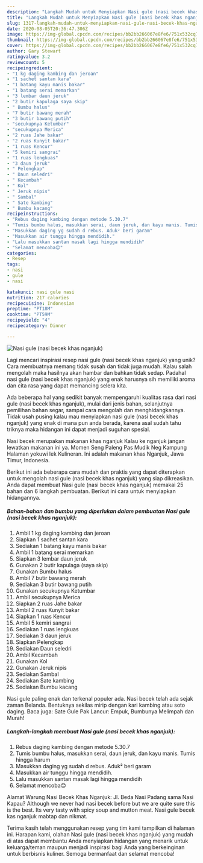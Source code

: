 ```yaml
---
description: "Langkah Mudah untuk Menyiapkan Nasi gule (nasi becek khas nganjuk) Anti Gagal"
title: "Langkah Mudah untuk Menyiapkan Nasi gule (nasi becek khas nganjuk) Anti Gagal"
slug: 1317-langkah-mudah-untuk-menyiapkan-nasi-gule-nasi-becek-khas-nganjuk-anti-gagal
date: 2020-08-05T20:36:47.306Z
image: https://img-global.cpcdn.com/recipes/bb2bb266067e8fe6/751x532cq70/nasi-gule-nasi-becek-khas-nganjuk-foto-resep-utama.jpg
thumbnail: https://img-global.cpcdn.com/recipes/bb2bb266067e8fe6/751x532cq70/nasi-gule-nasi-becek-khas-nganjuk-foto-resep-utama.jpg
cover: https://img-global.cpcdn.com/recipes/bb2bb266067e8fe6/751x532cq70/nasi-gule-nasi-becek-khas-nganjuk-foto-resep-utama.jpg
author: Gary Stewart
ratingvalue: 3.2
reviewcount: 5
recipeingredient:
- "1 kg daging kambing dan jeroan"
- "1 sachet santan kara"
- "1 batang kayu manis bakar"
- "1 batang serai memarkan"
- "3 lembar daun jeruk"
- "2 butir kapulaga saya skip"
- " Bumbu halus"
- "7 butir bawang merah"
- "3 butir bawang putih"
- "secukupnya Ketumbar"
- "secukupnya Merica"
- "2 ruas Jahe bakar"
- "2 ruas Kunyit bakar"
- "1 ruas Kencur"
- "5 kemiri sangrai"
- "1 ruas lengkuas"
- "3 daun jeruk"
- " Pelengkap"
- " Daun seledri"
- " Kecambah"
- " Kol"
- " Jeruk nipis"
- " Sambal"
- " Sate kambing"
- " Bumbu kacang"
recipeinstructions:
- "Rebus daging kambing dengan metode 5.30.7"
- "Tumis bumbu halus, masukkan serai, daun jeruk, dan kayu manis. Tumis hingga harum"
- "Masukkan daging yg sudah d rebus. Aduk² beri garam"
- "Masukkan air tunggu hingga mendidih."
- "Lalu masukkan santan masak lagi hingga mendidih"
- "Selamat mencoba😊"
categories:
- Resep
tags:
- nasi
- gule
- nasi

katakunci: nasi gule nasi 
nutrition: 217 calories
recipecuisine: Indonesian
preptime: "PT18M"
cooktime: "PT59M"
recipeyield: "4"
recipecategory: Dinner

---
```



![Nasi gule (nasi becek khas nganjuk)](https://img-global.cpcdn.com/recipes/bb2bb266067e8fe6/751x532cq70/nasi-gule-nasi-becek-khas-nganjuk-foto-resep-utama.jpg)

Lagi mencari inspirasi resep nasi gule (nasi becek khas nganjuk) yang unik? Cara membuatnya memang tidak susah dan tidak juga mudah. Kalau salah mengolah maka hasilnya akan hambar dan bahkan tidak sedap. Padahal nasi gule (nasi becek khas nganjuk) yang enak harusnya sih memiliki aroma dan cita rasa yang dapat memancing selera kita.

Ada beberapa hal yang sedikit banyak mempengaruhi kualitas rasa dari nasi gule (nasi becek khas nganjuk), mulai dari jenis bahan, selanjutnya pemilihan bahan segar, sampai cara mengolah dan menghidangkannya. Tidak usah pusing kalau mau menyiapkan nasi gule (nasi becek khas nganjuk) yang enak di mana pun anda berada, karena asal sudah tahu triknya maka hidangan ini dapat menjadi suguhan spesial.

Nasi becek merupakan makanan khas nganjuk Kalau ke nganjuk jangan lewatkan makanan ini ya. Momen Seng Paleng Pas Mudik Neg Kampung Halaman yokuwi lek Kulineran. Ini adalah makanan khas Nganjuk, Jawa Timur, Indonesia.


Berikut ini ada beberapa cara mudah dan praktis yang dapat diterapkan untuk mengolah nasi gule (nasi becek khas nganjuk) yang siap dikreasikan. Anda dapat membuat Nasi gule (nasi becek khas nganjuk) memakai 25 bahan dan 6 langkah pembuatan. Berikut ini cara untuk menyiapkan hidangannya.

<!--inarticleads1-->

##### Bahan-bahan dan bumbu yang diperlukan dalam pembuatan Nasi gule (nasi becek khas nganjuk):

1. Ambil 1 kg daging kambing dan jeroan
1. Siapkan 1 sachet santan kara
1. Sediakan 1 batang kayu manis bakar
1. Ambil 1 batang serai memarkan
1. Siapkan 3 lembar daun jeruk
1. Gunakan 2 butir kapulaga (saya skip)
1. Gunakan  Bumbu halus
1. Ambil 7 butir bawang merah
1. Sediakan 3 butir bawang putih
1. Gunakan secukupnya Ketumbar
1. Ambil secukupnya Merica
1. Siapkan 2 ruas Jahe bakar
1. Ambil 2 ruas Kunyit bakar
1. Siapkan 1 ruas Kencur
1. Ambil 5 kemiri sangrai
1. Sediakan 1 ruas lengkuas
1. Sediakan 3 daun jeruk
1. Siapkan  Pelengkap
1. Sediakan  Daun seledri
1. Ambil  Kecambah
1. Gunakan  Kol
1. Gunakan  Jeruk nipis
1. Sediakan  Sambal
1. Sediakan  Sate kambing
1. Sediakan  Bumbu kacang


Nasi gule paling enak dan terkenal populer ada. Nasi becek telah ada sejak zaman Belanda. Bentuknya sekilas mirip dengan kari kambing atau soto daging. Baca juga: Sate Gule Pak Lancur: Empuk, Bumbunya Melimpah dan Murah! 

<!--inarticleads2-->

##### Langkah-langkah membuat Nasi gule (nasi becek khas nganjuk):

1. Rebus daging kambing dengan metode 5.30.7
1. Tumis bumbu halus, masukkan serai, daun jeruk, dan kayu manis. Tumis hingga harum
1. Masukkan daging yg sudah d rebus. Aduk² beri garam
1. Masukkan air tunggu hingga mendidih.
1. Lalu masukkan santan masak lagi hingga mendidih
1. Selamat mencoba😊


Alamat Warung Nasi Becek Khas Nganjuk: Jl. Beda Nasi Padang sama Nasi Kapau? Although we never had nasi becek before but we are quite sure this is the best. Its very tasty with spicy soup and mutton meat. Nasi gule becek kas nganjuk mabtap dan nikmat. 

Terima kasih telah menggunakan resep yang tim kami tampilkan di halaman ini. Harapan kami, olahan Nasi gule (nasi becek khas nganjuk) yang mudah di atas dapat membantu Anda menyiapkan hidangan yang menarik untuk keluarga/teman maupun menjadi inspirasi bagi Anda yang berkeinginan untuk berbisnis kuliner. Semoga bermanfaat dan selamat mencoba!
